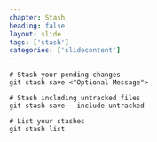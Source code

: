 ```yaml
---
chapter: Stash
heading: false
layout: slide
tags: ['stash']
categories: ['slidecontent']
---
```


	# Stash your pending changes
	git stash save <"Optional Message">

	# Stash including untracked files
	git stash save --include-untracked

	# List your stashes
	git stash list
